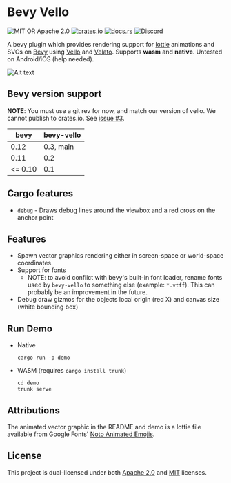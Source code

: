 # Bevy Vello

![MIT OR Apache 2.0](https://img.shields.io/badge/license-MIT%2FApache-blue.svg)
[![crates.io](https://img.shields.io/crates/v/bevy-vello.svg)](https://crates.io/crates/bevy-vello)
[![docs.rs](https://img.shields.io/docsrs/bevy-vello)](https://docs.rs/bevy-vello)
[![Discord](https://img.shields.io/discord/913957940560531456.svg?label=&logo=discord&logoColor=ffffff&color=7389D8&labelColor=6A7EC2)](https://discord.gg/zrjnQzdjCB)

A bevy plugin which provides rendering support for [lottie](https://lottiefiles.com/what-is-lottie) animations and SVGs on [Bevy](https://bevyengine.org/) using [Vello](https://github.com/linebender/vello.git) and [Velato](https://github.com/linebender/velato). Supports **wasm** and **native**. Untested on Android/iOS (help needed).

![Alt text](image.png)

## Bevy version support

**NOTE**: You must use a git rev for now, and match our version of vello. We cannot publish to crates.io. See [issue #3](https://github.com/vectorgameexperts/bevy-vello/issues/3).

|bevy|bevy-vello|
|---|---|
|0.12|0.3, main|
|0.11|0.2|
|<= 0.10|0.1|

## Cargo features

- `debug` - Draws debug lines around the viewbox and a red cross on the anchor point

## Features

- Spawn vector graphics rendering either in screen-space or world-space coordinates.
- Support for fonts
  - NOTE: to avoid conflict with bevy's built-in font loader, rename fonts used by `bevy-vello` to something else (example: `*.vtff`). This can probably be an improvement in the future.
- Debug draw gizmos for the objects local origin (red X) and canvas size (white bounding box)

## Run Demo

- Native

  ```shell
  cargo run -p demo
  ```

- WASM (requires `cargo install trunk`)

  ```shell
  cd demo
  trunk serve
  ```

## Attributions

The animated vector graphic in the README and demo is a lottie file available from Google Fonts' [Noto Animated Emojis](https://googlefonts.github.io/noto-emoji-animation/documentation).

## License

This project is dual-licensed under both [Apache 2.0](LICENSE-APACHE) and [MIT](LICENSE-MIT) licenses.
